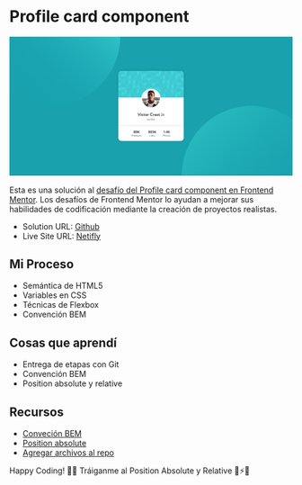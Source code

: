 # Profile card component

![1694632494019](image/README/1694632494019.png)

Esta es una solución al [desafío del Profile card component en Frontend Mentor](https://www.frontendmentor.io/challenges/profile-card-component-cfArpWshJ/hub). Los desafíos de Frontend Mentor lo ayudan a mejorar sus habilidades de codificación mediante la creación de proyectos realistas.

- Solution URL: [Github](https://github.com/ayrtonbolwal/fm-profile-card-component)
- Live Site URL: [Netifly](https://ayrtonbolwal-profile-card-component.netlify.app/)

## Mi Proceso

- Semántica de HTML5
- Variables en CSS
- Técnicas de Flexbox
- Convención BEM

## Cosas que aprendí

- Entrega de etapas con Git
- Convención BEM
- Position absolute y relative

## Recursos

- [Conveción BEM](https://www.freecodecamp.org/espanol/news/convenciones-de-nomenclatura-de-css-que-te-ahorraran-horas-de-depuracion/)
- [Position absolute](https://developer.mozilla.org/en-US/docs/Web/CSS/position)
- [Agregar archivos al repo](https://docs.github.com/es/repositories/working-with-files/managing-files/adding-a-file-to-a-repository)

Happy Coding! 👾🖖
Tráiganme al Position Absolute y Relative 🔨⚡😎
